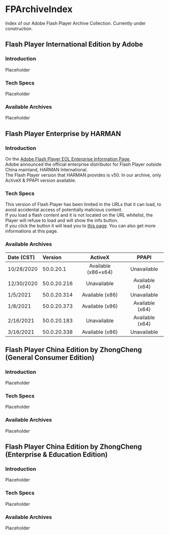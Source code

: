 # FPArchiveIndex
Index of our Adobe Flash Player Archive Collection. Currently under construction.

## Flash Player International Edition by Adobe
### Introduction
Placeholder
### Tech Specs
Placeholder
### Available Archives
Placeholder

## Flash Player Enterprise by HARMAN
### Introduction
On the [Adobe Flash Player EOL Enterprise Information Page](https://www.adobe.com/products/flashplayer/enterprise-end-of-life.html), </br>
Adobe announced the official enterprise distributor for Flash Player outside China mainland, HARMAN International.</br>
The Flash Player version that HARMAN provides is v50. In our archive, only ActiveX & PPAPI version available.
### Tech Specs
This version of Flash Player has been limited in the URLs that it can load, to avoid accidental access of potentially malicious content.</br>
If you load a flash content and it is not located on the URL whitelist, the Player will refuse to load and will show the info button.</br>
If you click the button it will lead you to [this page](https://airsdk.harman.com/flashplayer/blocked?url=URL). You can also get more informations at this page.
### Available Archives
|Date (CST)|Version|ActiveX|PPAPI|
|:---|:---|:----:|:----:|
|10/28/2020|50.0.20.1|Available (x86+x64)|Unavailable|
|12/30/2020|50.0.20.216|Unavailable|Available (x64)|
|1/5/2021|50.0.20.314|Available (x86)|Unavailable|
|1/8/2021|50.0.20.373|Available (x86)|Available (x64)|
|2/16/2021|50.0.20.183|Unavailable|Available (x64)|
|3/16/2021|50.0.20.338|Available (x86)|Unavailable|

## Flash Player China Edition by ZhongCheng (General Consumer Edition)
### Introduction
Placeholder
### Tech Specs
Placeholder
### Available Archives
Placeholder

## Flash Player China Edition by ZhongCheng (Enterprise & Education Edition)
### Introduction
Placeholder
### Tech Specs
Placeholder
### Available Archives
Placeholder
